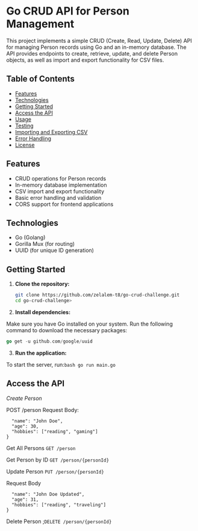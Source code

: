 # Go CRUD API for Person Management

This project implements a simple CRUD (Create, Read, Update, Delete) API for managing Person records using Go and an in-memory database. The API provides endpoints to create, retrieve, update, and delete Person objects, as well as import and export functionality for CSV files.

## Table of Contents

- [Features](#features)
- [Technologies](#technologies)
- [Getting Started](#getting-started)
- [Access the API](#Access-the-API)
- [Usage](#usage)
- [Testing](#testing)
- [Importing and Exporting CSV](#importing-and-exporting-csv)
- [Error Handling](#error-handling)
- [License](#license)

## Features

- CRUD operations for Person records
- In-memory database implementation
- CSV import and export functionality
- Basic error handling and validation
- CORS support for frontend applications

## Technologies

- Go (Golang)
- Gorilla Mux (for routing)
- UUID (for unique ID generation)

## Getting Started

1. **Clone the repository:**

   ```bash
   git clone https://github.com/zelalem-t8/go-crud-challenge.git
   cd go-crud-challenge>
   ```

2. **Install dependencies:**

Make sure you have Go installed on your system. Run the following command to download the necessary packages:

```go get -u github.com/gorilla/mux
go get -u github.com/google/uuid
```

3. **Run the application:**

To start the server, run:`bash go run main.go`

## Access the API

_Create Person_

POST /person
Request Body:

```{
  "name": "John Doe",
  "age": 30,
  "hobbies": ["reading", "gaming"]
}
```

Get All Persons `GET /person`

Get Person by ID `GET /person/{personId}`

Update Person `PUT /person/{personId}`

Request Body

```{
  "name": "John Doe Updated",
  "age": 31,
  "hobbies": ["reading", "traveling"]
}
```
Delete Person ;`DELETE /person/{personId}`
